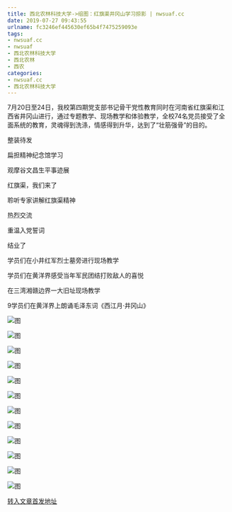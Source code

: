 ```yaml
---
title: 西北农林科技大学->组图：红旗渠井冈山学习掠影 | nwsuaf.cc
date: 2019-07-27 09:43:55
urlname: fc3246ef445630ef65b4f7475259093e
tags: 
- nwsuaf.cc
- nwsuaf
- 西北农林科技大学
- 西北农林
- 西农
categories:
- nwsuaf.cc
- 西北农林科技大学
---
```



7月20日至24日，我校第四期党支部书记骨干党性教育同时在河南省红旗渠和江西省井冈山进行，通过专题教学、现场教学和体验教学，全校74名党员接受了全面系统的教育，灵魂得到洗涤，情感得到升华，达到了“壮筋强骨”的目的。

整装待发

扁担精神纪念馆学习

观摩谷文昌生平事迹展

红旗渠，我们来了

聆听专家讲解红旗渠精神

热烈交流

重温入党誓词

结业了

学员们在小井红军烈士墓旁进行现场教学

学员们在黄洋界感受当年军民团结打败敌人的喜悦

在三湾湘赣边界一大旧址现场教学

9学员们在黄洋界上朗诵毛泽东词《西江月·井冈山》



![图](https://news.nwsuaf.edu.cn/images/content/2019-07/20190727085802537113.jpg)

![图](https://news.nwsuaf.edu.cn/images/content/2019-07/20190727085724025042.jpg)

![图](https://news.nwsuaf.edu.cn/images/content/2019-07/20190727085707461934.jpg)

![图](https://news.nwsuaf.edu.cn/images/content/2019-07/20190727085645228838.jpg)

![图](https://news.nwsuaf.edu.cn/images/content/2019-07/20190727085553061781.jpg)

![图](https://news.nwsuaf.edu.cn/images/content/2019-07/20190727085517907626.jpg)

![图](https://news.nwsuaf.edu.cn/images/content/2019-07/20190727085458107501.jpg)

![图](https://news.nwsuaf.edu.cn/images/content/2019-07/20190727085434068480.jpg)

![图](https://news.nwsuaf.edu.cn/images/content/2019-07/20190727085125571369.jpg)

![图](https://news.nwsuaf.edu.cn/images/content/2019-07/20190727085102139268.jpg)

![图](https://news.nwsuaf.edu.cn/images/content/2019-07/20190727084947829054.jpg)

![图](https://news.nwsuaf.edu.cn/images/content/2019-07/20190727085037657100.jpg)

[转入文章首发地址](https://news.nwsuaf.edu.cn/xnxw/91167.htm)